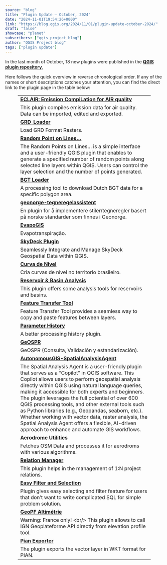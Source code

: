 ```yaml
---
source: "blog"
title: "Plugin Update – October, 2024"
date: "2024-11-01T19:54:26+0000"
link: "https://blog.qgis.org/2024/11/01/plugin-update-october-2024/"
draft: "false"
showcase: "planet"
subscribers: ["qgis_project_blog"]
author: "QGIS Project blog"
tags: ["plugin update"]
---
```


<p>In the last month of October, 18 new plugins were published in the <a href="https://plugins.qgis.org/plugins/"><strong>QGIS plugin repository</strong>.</a></p>



<p>Here follows the quick overview in reverse chronological order. If any of the names or short descriptions catches your attention, you can find the direct link to the plugin page in the table below: </p>



<figure class="wp-block-table"><table class="has-fixed-layout"><tbody><tr><td><a href="https://plugins.qgis.org/plugins/filterbyselection/"><strong><a href="https://plugins.qgis.org/plugins/eclair-develop/">ECLAIR: Emission CompiLation for AIR quality</a></strong></a></td></tr><tr><td>This plugin compiles emission data for air quality. Data can be imported, edited and exported.</td></tr><tr><td><a href="https://plugins.qgis.org/plugins/grd_loader/"><strong>GRD_Loader</strong></a></td></tr><tr><td>Load GRD Format Rasters.</td></tr><tr><td><a href="https://plugins.qgis.org/plugins/random_points/"><strong>Random Point on Lines&#8230;</strong></a></td></tr><tr><td>The Random Points on Lines&#8230; is a simple interface and a user-friendly QGIS plugin that enables to generate a specified number of random points along selected line layers within QGIS. Users can control the layer selection and the number of points generated.</td></tr><tr><td><a href="https://plugins.qgis.org/plugins/bgt_loader_algorithm/"><strong>BGT Loader</strong></a></td></tr><tr><td>A processing tool to download Dutch BGT data for a specific polygon area.</td></tr><tr><td><a href="https://plugins.qgis.org/plugins/geonorge-tegneregelassistent/"><strong>geonorge-tegneregelassistent</strong></a></td></tr><tr><td>En plugin for å implementere stiler/tegneregler basert på norske standarder som finnes i Geonorge.</td></tr><tr><td><a href="https://plugins.qgis.org/plugins/EvapoGIS/"><strong>EvapoGIS</strong></a></td></tr><tr><td>Evapotranspiração.</td></tr><tr><td><a href="https://plugins.qgis.org/plugins/SkyDeck-QGIS-Plugin-master/"><strong>SkyDeck Plugin</strong></a></td></tr><tr><td>Seamlessly Integrate and Manage SkyDeck Geospatial Data within QGIS.</td></tr><tr><td><a href="https://plugins.qgis.org/plugins/curva_de_nivel/"><strong>Curva de Nivel</strong></a></td></tr><tr><td>Cria curvas de nivel no territorio brasileiro.</td></tr><tr><td><a href="https://plugins.qgis.org/plugins/qgis-plugin-reservoir-and-basin-analysis-main/"><strong>Reservoir &amp; Basin Analysis</strong></a></td></tr><tr><td>This plugin offers some analysis tools for reservoirs and basins.</td></tr><tr><td><a href="https://plugins.qgis.org/plugins/featuretransfer/"><strong>Feature Transfer Tool</strong></a></td></tr><tr><td>Feature Transfer Tool provides a seamless way to copy and paste features between layers.</td></tr><tr><td><a href="https://plugins.qgis.org/plugins/ParamHist/"><strong>Parameter History</strong></a></td></tr><tr><td>A better processing history plugin.</td></tr><tr><td><a href="https://plugins.qgis.org/plugins/GEOSPR/"><strong>GeOSPR</strong></a></td></tr><tr><td>GeOSPR (Consulta, Validación y estandarización).</td></tr><tr><td><a href="https://plugins.qgis.org/plugins/SpatialAnalysisAgent-master/"><strong>AutonomousGIS-SpatialAnalysisAgent</strong></a></td></tr><tr><td>The Spatial Analysis Agent is a user-friendly plugin that serves as a &#8220;Copilot&#8221; in QGIS software. This Copilot allows users to perform geospatial analysis directly within QGIS using natural language queries, making it accessible for both experts and beginners. The plugin leverages the full potential of over 600 QGIS processing tools, and other external tools such as Python libraries (e.g., Geopandas, seaborn, etc.). Whether working with vector data, raster analysis, the Spatial Analysis Agent offers a flexible, AI-driven approach to enhance and automate GIS workflows.</td></tr><tr><td><a href="https://plugins.qgis.org/plugins/widen-line-qgis-plugin/"><strong>Aerodrome Utilities</strong></a></td></tr><tr><td>Fetches OSM Data and processes it for aerodroms with various algorithms.</td></tr><tr><td><a href="https://plugins.qgis.org/plugins/relazioniplugin/"><strong>Relation Manager</strong></a></td></tr><tr><td>This plugin helps in the management of 1:N project relations.</td></tr><tr><td><a href="https://plugins.qgis.org/plugins/easy_filter_and_selection/"><strong>Easy Filter and Selection</strong></a></td></tr><tr><td>Plugin gives easy selecting and filter feature for users that don&#8217;t want to write complicated SQL for simple problem solution.</td></tr><tr><td><a href="https://plugins.qgis.org/plugins/geopf_altimetrie/"><strong>GeoPF Altimétrie</strong></a></td></tr><tr><td>Warning: France only! &lt;br/&gt; This plugin allows to call IGN Geoplateforme API directly from elevation profile tool.</td></tr><tr><td><a href="https://plugins.qgis.org/plugins/pian_exporter/"><strong>Pian Exporter</strong></a></td></tr><tr><td>The plugin exports the vector layer in WKT format for PIAN.</td></tr></tbody></table></figure>



<p></p>
